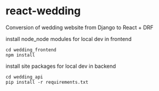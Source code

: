 # react-wedding
Conversion of wedding website from Django to React + DRF

install node_node modules for local dev in frontend
```
cd wedding_frontend
npm install
```

install site packages for local dev in backend

```
cd wedding_api
pip install -r requirements.txt
```
